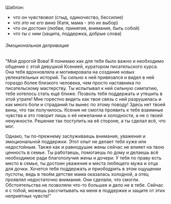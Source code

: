 Шаблон:

- *что он чувствовал* (стыд, одиночество, бессилие)
- *что это не его вина* (Катя, мама - это их выбор)
- *что он достоин* (любви, принятия, внимания, быть собой)
- *что ты с ним* (защита, поддержка, добрые слова)

###### Эмоциональная депривация

"Мой дорогой Вова! Я понимаю как для тебя было важно и необходимо общение с этой девушкой Ксенией, куратором писательского курса. Она тебя вдохновляла и мотивировала на создание новых увлекательных историй. Ты сильно к ней привязался и видел в ней гораздо более близкого человека, чем просто наставника по писательскому мастерству. Ты испытывал к ней сильную симпатию, тебе хотелось стать ещё ближе. Позволь тебя поддержать и утешить в этой утрате! Мне горестно видеть как твоя связь с ней разрушилась и как много боли и страданий ты вынес по этому поводу! Здесь нет твоей вины, что так получилось. Ксения не смогла проявить к тебе взаимные чувства и это говорит лишь о её нежелании и холодности, а не о твоей ненужности. Решение так поступить на её стороне, а ты сделал всё, что мог.

Однако, ты по-прежнему заслуживаешь внимания, уважения и эмоциональной поддержки. Этот опыт не делает тебя хуже или недостойным. Также как и равнодушие жены сейчас не влияет на твою ценность в семье. Ты работаешь, помогаешь по дому и делаешь всё необходимое ради благополучия жены и дочери. У тебя по праву есть место в семье, ты достоин уважения и места любящего мужа и отца для дочки. Хочется тебя поддержать и приободрить в этом ощущении пустоты, ведь в твоём детстве мама оказалась холодной, а отец проявлял недостаточно внимания. Они сделали, что смогли. Обстоятельства не позволяли что-то большее и дело не в тебе. Сейчас я с тобой, можешь рассчитывать на меня в поддержке и защите от этих неприятных чувств!"
